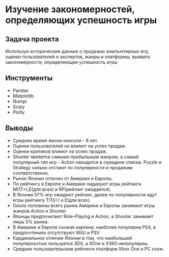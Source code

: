 # Изучение закономерностей, определяющих успешность игры

## Задача проекта  
Используя исторические данные о продажах компьютерных игр, оценки пользователей и экспертов, жанры и платформы, выявить закономерности, определяющие успешность игры

## Инструменты
- Pandas
- Matplotlib
- Numpi
- Scipy
- Plotly

## Выводы
- Среднее время жизни консоли - 8 лет.
- Оценки пользователей не влияют на успех продаж.
- Оценки критиков влияют на успех продаж.
- Shooter является самыми прибыльным жанром, а самый популярный тип игр - Action находится в середине списка. Puzzle и Strategy сильно отстают по популярности и продажам соответственно.
- Рынок Японии отличен от Америки и Европы.
- По рейтингу в Европе и Америке лидируют игры рейтинга M(17+),E(для всех) и RP(рейтинг ожидается).
- В Японии 57% игр ожидают рейтинг, далее по популярности идут игры рейтинга T(13+) и E(для всех).
- Около половины всего рынка Америки и Европы занимают игры жанров Action и Shooter.
- Японцы предпочитают Role-Playing и Action, а Shooter занимает лишь 5% рынка.
- В Америке и Европе схожая картина: наиболее популярна PS4, в предпочтениях отсутствуют WiiU и PSV
- Кардинальное отличие Японии в том, что наибольшей популярностью пользуется 3DS, а XOne и X360 непопулярны.
- Средние пользовательские рейтинги платформ Xbox One и PC схож.


